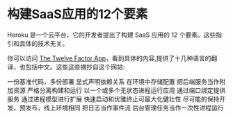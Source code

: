 # 构建SaaS应用的12个要素

Heroku 是一个云平台，它的开发者提出了构建 SaaS 应用的 12 个要素。这些指引和具体的技术无关。

你可以访问 [The Twelve Factor App](https://12factor.net/)，看到具体的内容,提供了十几种语言的翻译，也包括中文。这些这些摘抄自这个网站:


<deflist collapsible="false">
<def title="1. 基准代码">
一份基准代码，多份部署
</def>

<def title="2. 依赖">
显式声明依赖关系
</def>

<def title="3. 配置">
在环境中存储配置
</def>

<def title="4. 后端服务">
把后端服务当作附加资源
</def>

<def title="5. 构建，发布，运行">
严格分离构建和运行
</def>

<def title="6. 进程">
以一个或多个无状态进程运行应用
</def>

<def title="7. 端口绑定">
通过端口绑定提供服务
</def>

<def title="8. 并发">
通过进程模型进行扩展
</def>

<def title="9. 易处理">
快速启动和优雅终止可最大化健壮性
</def>

<def title="10. 开发环境和线上环境等价">
尽可能的保持开发，预发布，线上环境相同
</def>

<def title="11. 日志">
把日志当作事件流
</def>

<def title="12. 管理进程">
后台管理任务当作一次性进程运行
</def>
</deflist>